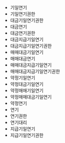 - 기일연기
- 기일연기권한
- 대금기일연기권한
- 대금연기
- 대금연기권한
- 대금지급기일연기
- 대금지급기일연기권한
- 매매대금기일연기
- 매매대금연기
- 매매대금지급기일연기
- 매매대금지급기일연기권한
- 약정기일연기
- 약정대금기일연기
- 약정매매기일연기
- 약정매매대금기일연기
- 약정연기
- 연기
- 연기권한
- 연기대리
- 지급기일연기
- 지급기일연기권한
